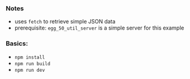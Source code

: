  
### Notes

* uses `fetch` to retrieve simple JSON data
* prerequisite: `egg_50_util_server` is a simple server for this example

### Basics:

* `npm install`
* `npm run build`
* `npm run dev`


